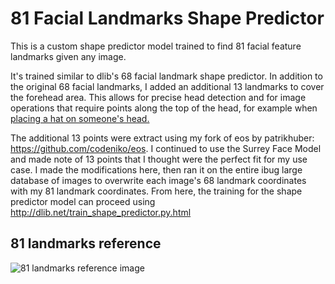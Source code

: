 81 Facial Landmarks Shape Predictor
===============
This is a custom shape predictor model trained to find 81 facial feature landmarks given any image.

It's trained similar to dlib's 68 facial landmark shape predictor. In addition to the original 68 facial landmarks, I added an additional 13 landmarks to cover the forehead area. This allows for precise head detection and for image operations that require points along the top of the head, for example when [placing a hat on someone's head.](https://github.com/codeniko/shape_predictor_81_face_landmarks/raw/master/transformation_example.bmp)

The additional 13 points were extract using my fork of eos by patrikhuber: https://github.com/codeniko/eos. I continued to use the Surrey Face Model and made note of 13 points that I thought were the perfect fit for my use case. I made the modifications here, then ran it on the entire ibug large database of images to overwrite each image's 68 landmark coordinates with my 81 landmark coordinates. From here, the training for the shape predictor model can proceed using http://dlib.net/train_shape_predictor.py.html

81 landmarks reference
----------------
<img src="https://github.com/codeniko/shape_predictor_81_face_landmarks/raw/master/81_facial_landmarks_reference.jpg" alt="81 landmarks reference image"></img>
